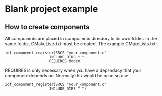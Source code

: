 # Blank project example


## How to create components

All components are placed in components directory in its own folder. In the same folder, CMakeLists.txt must be created. The example CMakeLists.txt:
```
idf_component_register(SRCS "your_component.c"
                    INCLUDE_DIRS "."
                    REQUIRES Modem)
```
REQUIRES is only necessary when you have a dependacy that your component depends on. Normally this would be none so use:

```
idf_component_register(SRCS "your_component.c"
                    INCLUDE_DIRS ".")
```

